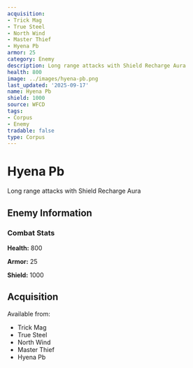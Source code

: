 ```yaml
---
acquisition:
- Trick Mag
- True Steel
- North Wind
- Master Thief
- Hyena Pb
armor: 25
category: Enemy
description: Long range attacks with Shield Recharge Aura
health: 800
image: ../images/hyena-pb.png
last_updated: '2025-09-17'
name: Hyena Pb
shield: 1000
source: WFCD
tags:
- Corpus
- Enemy
tradable: false
type: Corpus
---
```


# Hyena Pb

Long range attacks with Shield Recharge Aura

## Enemy Information

### Combat Stats

**Health:** 800

**Armor:** 25

**Shield:** 1000

## Acquisition

Available from:
- Trick Mag
- True Steel
- North Wind
- Master Thief
- Hyena Pb

